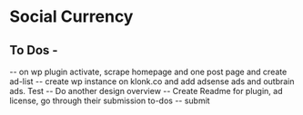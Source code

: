 

# Social Currency

## To Dos - 
-- on wp plugin activate, scrape homepage and one post page and create ad-list
-- create wp instance on klonk.co and add adsense ads and outbrain ads. Test
-- Do another design overview
-- Create Readme for plugin, ad license, go through their submission to-dos
-- submit 
